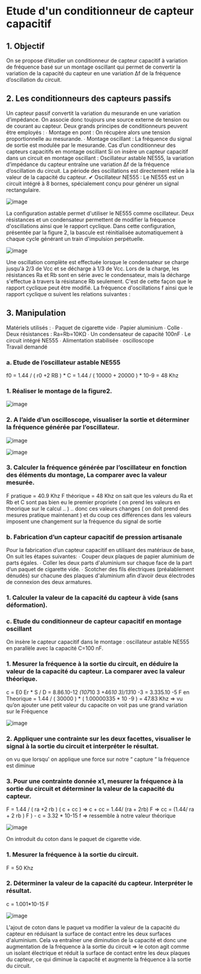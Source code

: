# Etude d'un conditionneur de capteur capacitif




## 1. Objectif 
On se propose  d’étudier un conditionneur de capteur capacitif à variation de  fréquence basé sur un montage oscillant qui permet de convertir la variation de la capacité du  capteur en une variation ∆f de la fréquence d’oscillation du circuit. 

## 2. Les conditionneurs des capteurs passifs 
Un capteur passif convertit la variation du mesurande en une variation d’impédance. On  associe donc toujours une source externe de tension ou de courant au capteur. Deux grands  principes de conditionneurs peuvent être employés : 
∙ Montage en pont : On récupère alors une tension proportionnelle au mesurande. ∙ Montage oscillant : La fréquence du signal de sortie est modulée par le mesurande. 
Cas d’un conditionneur des capteurs capacitifs en montage oscillant 
Si on insère un capteur capacitif dans un circuit en montage oscillant : Oscillateur astable  NE555, la variation d’impédance du capteur entraîne une variation ∆f de la fréquence  d’oscillation du circuit. La période des oscillations est directement reliée à la valeur de la  capacité du capteur. 
✔ Oscillateur NE555 : 
Le NE555 est un circuit intégré à 8 bornes, spécialement conçu pour générer un signal  rectangulaire. 

 ![image](https://user-images.githubusercontent.com/92098387/226175720-eeda2530-9d8e-4cbb-ab84-24fbfea9f561.png)

 
La configuration astable permet d'utiliser le NE555 comme oscillateur. Deux résistances et un  condensateur permettent de modifier la fréquence d'oscillations ainsi que le rapport cyclique. 
Dans cette configuration, présentée par la figure 2, la bascule est réinitialisée  automatiquement à chaque cycle générant un train d'impulsion perpétuelle. 

![image](https://user-images.githubusercontent.com/92098387/226175744-9e05b35a-e197-4862-937e-0d938ea60cbb.png)


Une oscillation complète est effectuée lorsque le condensateur se charge jusqu'à 2/3 de Vcc et  se décharge à 1/3 de Vcc. Lors de la charge, les résistances Ra et Rb sont en série avec le  condensateur, mais la décharge s'effectue à travers la résistance Rb seulement. C'est de cette  façon que le rapport cyclique peut être modifié. La fréquence d'oscillations f ainsi que le  rapport cyclique α suivent les relations suivantes : 
 


## 3. Manipulation 

Matériels utilisés : 
∙ Paquet de cigarette vide 
∙ Papier aluminium 
∙ Colle 
∙ Deux résistances : Ra=Rb=10KΩ 
∙ Un condensateur de capacité 100nF 
∙ Le circuit intégré NE555
∙ Alimentation stabilisée 
∙ oscilloscope  
Travail demandé 

### a. Etude de l’oscillateur astable NE555 


f0 = 1.44 / ( r0 +2 RB ) * C = 1.44 / ( 10000 + 20000 ) * 10-9 = 48 Khz 


### 1. Réaliser le montage de la figure2. 

![image](https://user-images.githubusercontent.com/92098387/226175991-dc82dd84-8692-461d-8f98-32f88425b0d2.png)



### 2. A l’aide d’un oscilloscope, visualiser la sortie et déterminer la fréquence générée par  l’oscillateur. 

![image](https://user-images.githubusercontent.com/92098387/226175977-c4499cb1-067a-4563-99e7-d0190ba25643.png)

![image](https://user-images.githubusercontent.com/92098387/226175965-2f7952e5-2674-48b4-9d9c-f46ee224e4ef.png)

### 3. Calculer la fréquence générée par l’oscillateur en fonction des éléments du montage, La  comparer avec la valeur mesurée. 

F pratique = 40.9 Khz 
F théorique = 48 Khz 
on sait que les valeurs du Ra et Rb et C sont pas bien eu le premier propriete ( on prend les valeurs en theorique sur le calcul .. )  .. donc ces valeurs changes ( on doit prend des mesures pratique maintenant )  et du coup ces différences dans les valeurs   imposent  une changement sur la fréquence du signal de sortie  





### b. Fabrication d’un capteur capacitif de pression artisanale  

Pour la fabrication d’un capteur capacitif en utilisant des matériaux de base, On suit les étapes  suivantes: 
∙ Couper deux plaques de papier aluminium de parts égales. 
∙ Coller les deux parts d'aluminium sur chaque face de la part d’un paquet de cigarette vide. ∙ Scotcher des fils électriques (préalablement dénudés) sur chacune des plaques d'aluminium  afin d’avoir deux électrodes de connexion des deux armatures. 

### 1. Calculer la valeur de la capacité du capteur à vide (sans déformation).

### c. Etude du conditionneur de capteur capacitif en montage oscillant 

On insère le capteur capacitif dans le montage : oscillateur astable NE555 en parallèle avec la  capacité C=100 nF. 

### 1. Mesurer la fréquence à la sortie du circuit, en déduire la valeur de la capacité du capteur.  La comparer avec la valeur théorique. 

c = E0 Er * S / D = 8.86.10-12 *(107*10 3 +46*10 3)/13*10 -3 = 3.335.10 -5 
F en Theorique = 1.44 / ( 30000 ) * ( 1.00000335  * 10 -9 )  = 47.83 Khz 
⇒ vu qu’on ajouter une petit valeur du capacite on voit pas une grand variation sur le Fréquence  

![image](https://user-images.githubusercontent.com/92098387/226175942-f8b8b0fa-52a3-4334-a10a-50654d526051.png)


### 2. Appliquer une contrainte sur les deux facettes, visualiser le signal à la sortie du circuit et  interpréter le résultat. 

on vu que lorsqu' on applique une force sur notre “ capture “ la fréquence est diminue 



### 3. Pour une contrainte donnée x1, mesurer la fréquence à la sortie du circuit et déterminer la  valeur de la capacité du capteur.  

F = 1.44 / ( ra +2 rb ) ( c + cc ) => c + cc = 1.44/ (ra + 2rb) F 
⇒ cc = (1.44/ ra + 2 rb ) F ) - c  = 3.32 * 10-15 f ⇒ ressemble à notre valeur théorique 

![image](https://user-images.githubusercontent.com/92098387/226175929-3a8660af-bed5-40f7-b9fa-09ddd3160dce.png)


On introduit du coton dans le paquet de cigarette vide. 

### 1. Mesurer la fréquence à la sortie du circuit.  
F = 50 Khz 

### 2. Déterminer la valeur de la capacité du capteur. Interpréter le résultat.
 
c = 1.001*10-15 F 

![image](https://user-images.githubusercontent.com/92098387/226175914-83f95e95-21dd-4806-afbf-b3fcd205dfa3.png)


L'ajout de coton dans le paquet va modifier la valeur de la capacité du capteur en réduisant la surface de contact entre les deux surfaces d'aluminium. Cela va entraîner une diminution de la capacité et donc une augmentation de la fréquence à la sortie du circuit
⇒ le coton agit comme un isolant électrique et réduit la surface de contact entre les deux plaques du capteur, ce qui diminue la capacité et augmente la fréquence à la sortie du circuit.


